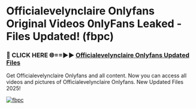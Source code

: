 # Officialevelynclaire Onlyfans Original Videos 0nlyFans Leaked - Files Updated! (fbpc)

<h3>🔴 CLICK HERE 🌐==►► <a href="https://tinyurl.com/2m67pmp6" rel="nofollow">Officialevelynclaire Onlyfans Updated Files</a></h3>

Get Officialevelynclaire Onlyfans and all content. Now you can access all videos and pictures of Officialevelynclaire Onlyfans. New Updated Files 2025!

[![fbpc](https://i.imgur.com/H4QAA4z.gif)](https://tinyurl.com/2m67pmp6)